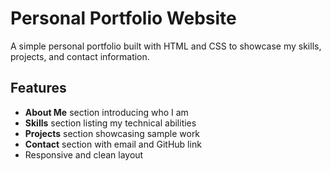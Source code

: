 # Personal Portfolio Website

A simple personal portfolio built with HTML and CSS to showcase my skills, projects, and contact information.

## Features
- **About Me** section introducing who I am
- **Skills** section listing my technical abilities
- **Projects** section showcasing sample work
- **Contact** section with email and GitHub link
- Responsive and clean layout

